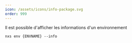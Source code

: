 ```yaml
---
icon: /assets/icons/info-package.svg
order: 999
---
```

Il est possible d'afficher les informations d'un environnement

```console
nxs env {ENVNAME} --info
```

